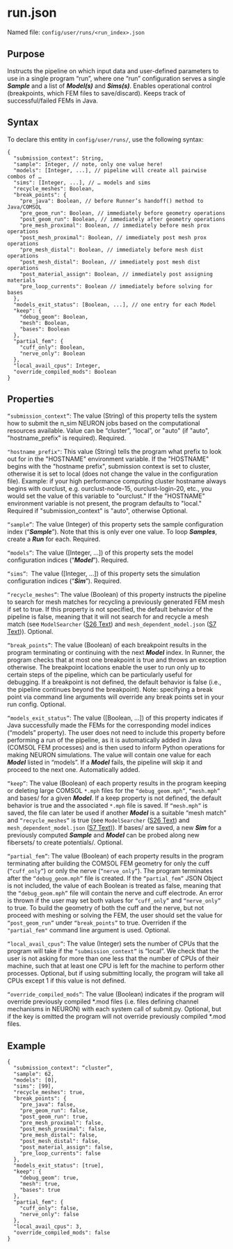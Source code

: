 # run.json

Named file: `config/user/runs/<run_index>.json`

## Purpose
Instructs the pipeline on which input data and user-defined
parameters to use in a single program “run”, where one “run”
configuration serves a single ***Sample*** and a list of
***Model(s)*** and ***Sims(s)***. Enables operational control
(breakpoints, which FEM files to save/discard). Keeps track of
successful/failed FEMs in Java.

## Syntax
To declare this entity in `config/user/runs/`, use the
following syntax:
```
{
  "submission_context": String,
  "sample": Integer, // note, only one value here!
  "models": [Integer, ...], // pipeline will create all pairwise combos of …
  "sims": [Integer, ...], // … models and sims
  "recycle_meshes": Boolean,
  "break_points": {
    "pre_java": Boolean, // before Runner’s handoff() method to Java/COMSOL
    "pre_geom_run": Boolean, // immediately before geometry operations
    "post_geom_run": Boolean, // immediately after geometry operations
    "pre_mesh_proximal": Boolean, // immediately before mesh prox operations
    "post_mesh_proximal": Boolean, // immediately post mesh prox operations
    "pre_mesh_distal": Boolean, // immediately before mesh dist operations
    "post_mesh_distal": Boolean, // immediately post mesh dist operations
    "post_material_assign": Boolean, // immediately post assigning materials
    "pre_loop_currents": Boolean // immediately before solving for bases
  },
  "models_exit_status": [Boolean, ...], // one entry for each Model
  "keep": {
    "debug_geom": Boolean,
    "mesh": Boolean,
    "bases": Boolean
  },
  "partial_fem": {
    "cuff_only": Boolean,
    "nerve_only": Boolean
  },
  "local_avail_cpus": Integer,
  "override_compiled_mods": Boolean
}
```
## Properties

`“submission_context”`: The value (String) of this property tells the
system how to submit the n\_sim NEURON jobs based on the computational
resources available. Value can be “cluster”, “local”, or "auto" (if "auto", "hostname_prefix" is required). Required.

`"hostname_prefix"`: This value (String) tells the program what prefix to look out for in the "HOSTNAME" environment variable. If the "HOSTNAME" begins with the "hostname prefix", submission context is set to cluster, otherwise it is set to local (does not change the value in the configuration file). Example: if your high performance computing cluster hostname always begins with ourclust, e.g. ourclust-node-15, ourclust-login-20, etc., you would set the value of this variable to "ourclust." If the "HOSTNAME" environment variable is not present, the program defaults to "local." Required if "submission_context" is "auto", otherwise Optional.

`“sample”`: The value (Integer) of this property sets the sample
configuration index (“***Sample***”). Note that this is only ever one
value. To loop ***Samples***, create a ***Run*** for each. Required.

`“models”`: The value (\[Integer, ...\]) of this property sets the model
configuration indices (“***Model***”). Required.

`“sims”`:  The value (\[Integer, ...\]) of this property sets the
simulation configuration indices (“***Sim***”). Required.

`“recycle_meshes”`: The value (Boolean) of this property instructs the
pipeline to search for mesh matches for recycling a previously generated
FEM mesh if set to true. If this property is not specified, the default
behavior of the pipeline is false, meaning that it will not search for
and recycle a mesh match (see `ModelSearcher` ([S26 Text](S26-Java-utility-classes)) and
`mesh_dependent_model.json` ([S7 Text](S7-JSON-configuration-files))). Optional.

`“break_points”`: The value (Boolean) of each breakpoint results in the
program terminating or continuing with the next ***Model*** index. In
Runner, the program checks that at most one breakpoint is true and
throws an exception otherwise. The breakpoint locations enable the user
to run only up to certain steps of the pipeline, which can be
particularly useful for debugging. If a breakpoint is not defined, the
default behavior is false (i.e., the pipeline continues beyond the
breakpoint). Note: specifying a break point via command line arguments
will override any break points set in your run config. Optional.

`“models_exit_status”`: The value (\[Boolean, ...\]) of this property
indicates if Java successfully made the FEMs for the corresponding model
indices (“models” property). The user does not need to include this
property before performing a run of the pipeline, as it is automatically
added in Java (COMSOL FEM processes) and is then used to inform Python
operations for making NEURON simulations. The value will contain one
value for each ***Model*** listed in “models”. If a ***Model*** fails,
the pipeline will skip it and proceed to the next one. Automatically
added.

`“keep”`: The value (Boolean) of each property results in the program
keeping or deleting large COMSOL `*.mph` files for the `“debug_geom.mph”`,
`“mesh.mph”` and bases/ for a given ***Model***. If a keep property is not
defined, the default behavior is true and the associated `*.mph` file is
saved. If `“mesh.mph”` is saved, the file can later be used if another
***Model*** is a suitable “mesh match” and `“recycle_meshes”` is true
(see `ModelSearcher` ([S26 Text](S26-Java-utility-classes)) and `mesh_dependent_model.json` ([S7 Text](S7-JSON-configuration-files))). If bases/ are saved, a
new ***Sim*** for a previously computed ***Sample*** and ***Model*** can
be probed along new fibersets/ to create potentials/*.* Optional.

`“partial_fem”`: The value (Boolean) of each property results in the
program terminating after building the COMSOL FEM geometry for only the
cuff (`“cuff_only”`) or only the nerve (`“nerve_only”`). The program
terminates after the `“debug_geom.mph”` file is created. If the
`“partial_fem”` JSON Object is not included, the value of each Boolean
is treated as false, meaning that the `“debug_geom.mph”` file will
contain the nerve and cuff electrode. An error is thrown if the user may
set both values for `“cuff_only”` and `“nerve_only”` to true. To build the
geometry of both the cuff and the nerve, but not proceed with meshing or
solving the FEM, the user should set the value for `“post_geom_run”`
under `“break_points”` to true. Overriden
if the `"partial_fem"` command line argument is used. Optional.

`“local_avail_cpus”`: The value (Integer) sets the number of CPUs that
the program will take if the `“submission_context”` is “local”. We check
that the user is not asking for more than one less that the number of
CPUs of their machine, such that at least one CPU is left for the
machine to perform other processes. Optional, but if using submitting
locally, the program will take all CPUs except 1 if this value is not
defined.

`“override_compiled_mods”`: The value (Boolean) indicates if the program will override previously compiled *.mod files (i.e. files defining channel mechanisms in NEURON) with each system call of submit.py. Optional, but if the key is omitted the program will not override previously compiled *.mod files.

## Example
```
{
  "submission_context": “cluster”,
  "sample": 62,
  "models": [0],
  "sims": [99],
  "recycle_meshes": true,
  "break_points": {
    "pre_java": false,
    "pre_geom_run": false,
    "post_geom_run": true,
    "pre_mesh_proximal": false,
    "post_mesh_proximal": false,
    "pre_mesh_distal": false,
    "post_mesh_distal": false,
    "post_material_assign": false,  
    "pre_loop_currents": false
  },
  "models_exit_status": [true],
  "keep": {
    "debug_geom": true,
    "mesh": true,
    "bases": true
  },
  "partial_fem": {
    "cuff_only": false,
    "nerve_only": false
  },
  "local_avail_cpus": 3,
  "override_compiled_mods": false
}
```

